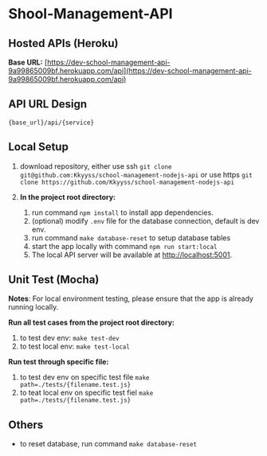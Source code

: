 # Shool-Management-API

## Hosted APIs (Heroku)
**Base URL:** [https://dev-school-management-api-9a99865009bf.herokuapp.com/api](https://dev-school-management-api-9a99865009bf.herokuapp.com/api)

## API URL Design
`{base_url}/api/{service}`

## Local Setup
1. download repository, either use ssh `git clone git@github.com:Kkyyss/school-management-nodejs-api` or
use https `git clone https://github.com/Kkyyss/school-management-nodejs-api`

2. **In the project root directory:**
    1. run command `npm install` to install app dependencies.
    2. (optional) modify `.env` file for the database connection, default is dev env.
    3. run command `make database-reset` to setup database tables
    4. start the app locally with command `npm run start:local`
    5. The local API server will be available at [http://localhost:5001](http://localhost:5001).

## Unit Test (Mocha)
**Notes**: For local environment testing, please ensure that the app is already running locally.

**Run all test cases from the project root directory:**
1. to test dev env: `make test-dev`
2. to test local env: `make test-local`

**Run test through specific file:**
1. to test dev env on specific test file `make path=./tests/{filename.test.js}`
2. to teat local env on specific test fiel `make path=./tests/{filename.test.js}`

## Others
* to reset database, run command `make database-reset`
